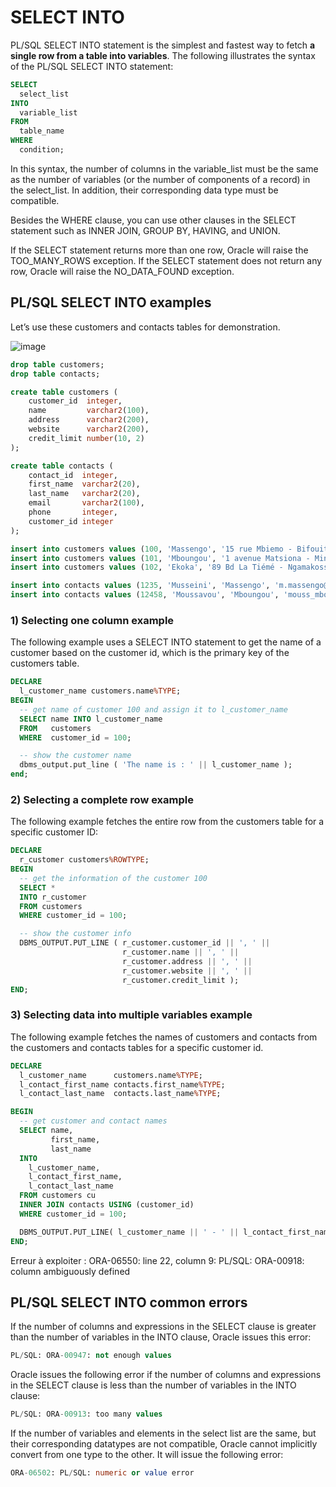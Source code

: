 # SELECT INTO

PL/SQL SELECT INTO statement is the simplest and fastest way to fetch __a single row from a table into variables__. The following illustrates the syntax of the PL/SQL SELECT INTO statement:
```sql
SELECT
  select_list
INTO
  variable_list
FROM
  table_name
WHERE
  condition;
```

In this syntax, the number of columns in the variable_list must be the same as the number of variables (or the number of components of a record) in the select_list.  In addition, their corresponding data type must be compatible.

Besides the WHERE clause, you can use other clauses in the SELECT statement such as INNER JOIN, GROUP BY, HAVING, and UNION.

If the SELECT statement returns more than one row, Oracle will raise the TOO_MANY_ROWS exception. If the SELECT statement does not return any row, Oracle will raise the NO_DATA_FOUND exception.

## PL/SQL SELECT INTO examples
Let’s use these customers and contacts tables for demonstration.

![image](https://github.com/user-attachments/assets/a00dbed1-9208-4543-86a7-abab8906d946)

```sql
drop table customers;
drop table contacts;

create table customers (
    customer_id  integer,
    name         varchar2(100),
    address      varchar2(200),
    website      varchar2(200),
    credit_limit number(10, 2)
);

create table contacts (
    contact_id  integer,
    first_name  varchar2(20),
    last_name   varchar2(20),
    email       varchar2(100),
    phone       integer,
    customer_id integer
);

insert into customers values (100, 'Massengo', '15 rue Mbiemo - Bifouiti', 'www.plsql-experts.com', 100.50);
insert into customers values (101, 'Mboungou', '1 avenue Matsiona - Mindouli', 'www.plsql-avance.com', 200.90);
insert into customers values (102, 'Ekoka', '89 Bd La Tiémé - Ngamakosso', 'www.plsql-extra.com', 980.90);

insert into contacts values (1235, 'Musseini', 'Massengo', 'm.massengo@gmail.com', 21548512, 100);
insert into contacts values (12458, 'Moussavou', 'Mboungou', 'mouss_mboungou@gmail.com', 254854512, 101);
```

### 1) Selecting one column example
The following example uses a SELECT INTO statement to get the name of a customer based on the customer id, which is the primary key of the customers table.

```sql
DECLARE
  l_customer_name customers.name%TYPE;
BEGIN
  -- get name of customer 100 and assign it to l_customer_name
  SELECT name INTO l_customer_name
  FROM   customers
  WHERE  customer_id = 100;

  -- show the customer name
  dbms_output.put_line ( 'The name is : ' || l_customer_name );
end;
```

### 2) Selecting a complete row example

The following example fetches the entire row from the customers table for a specific customer ID:
```sql
DECLARE
  r_customer customers%ROWTYPE;
BEGIN
  -- get the information of the customer 100
  SELECT * 
  INTO r_customer
  FROM customers 
  WHERE customer_id = 100;

  -- show the customer info
  DBMS_OUTPUT.PUT_LINE ( r_customer.customer_id || ', ' || 
                         r_customer.name || ', ' || 
                         r_customer.address || ', ' || 
                         r_customer.website || ', ' || 
                         r_customer.credit_limit );
END;
```

### 3) Selecting data into multiple variables example
The following example fetches the names of customers and contacts from the customers and contacts tables for a specific customer id.
```sql
DECLARE
  l_customer_name      customers.name%TYPE;
  l_contact_first_name contacts.first_name%TYPE;
  l_contact_last_name  contacts.last_name%TYPE;

BEGIN
  -- get customer and contact names
  SELECT name, 
         first_name, 
         last_name
  INTO 
    l_customer_name, 
    l_contact_first_name, 
    l_contact_last_name
  FROM customers cu
  INNER JOIN contacts USING (customer_id)
  WHERE customer_id = 100;

  DBMS_OUTPUT.PUT_LINE( l_customer_name || ' - ' || l_contact_first_name || ' - ' || l_contact_last_name );
END;
```

Erreur à exploiter :
ORA-06550: line 22, column 9:
PL/SQL: ORA-00918: column ambiguously defined 

## PL/SQL SELECT INTO common errors
If the number of columns and expressions in the SELECT clause is greater than the number of variables in the INTO clause, Oracle issues this error:
```sql
PL/SQL: ORA-00947: not enough values
```

Oracle issues the following error if the number of columns and expressions in the SELECT clause is less than the number of variables in the INTO clause:
```sql
PL/SQL: ORA-00913: too many values
```

If the number of variables and elements in the select list are the same, but their corresponding datatypes are not compatible, Oracle cannot implicitly convert from one type to the other. It will issue the following error:
```sql
ORA-06502: PL/SQL: numeric or value error
```
